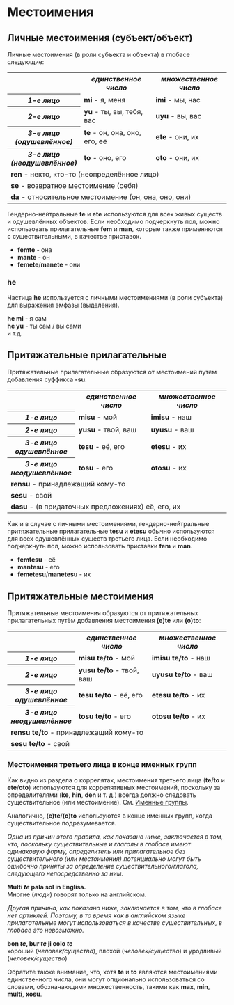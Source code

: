 <h1>Местоимения</h1>
<p>
</p>
<h2>Личные местоимения (субъект/объект)</h2>
<p>Личные местоимения (в роли субъекта и объекта) в глобасе следующие:</p>
<table style="width:100%">
	<tbody>
		<tr>
			<td></td>
			<th><b><i>единственное число</i></b></th>
			<th><b><i>множественное число</i></b></th>
		</tr>
		<tr>
			<th><b><i>1-е лицо</i></b></th>
			<td><b>mi</b> - я, меня</td>
			<td><b>imi</b> - мы, нас</td>
		</tr>
		<tr>
			<th><b><i>2-е лицо</i></b></th>
			<td><b>yu</b> - ты, вы, тебя, вас</td>
			<td><b>uyu</b> - вы, вас</td>
		</tr>
		<tr>
			<th><b><i>3-е лицо<br />(одушевлённое)</i></b></th>
			<td><b>te</b> - он, она, оно, его, её</td>
			<td><b>ete</b> - они, их</td>
		</tr>
		<tr>
			<th><b><i>3-е лицо<br />(неодушевлённое)</i></b></th>
			<td><b>to</b> - оно, его</td>
			<td><b>oto</b> - они, их</td>
		</tr>
		<tr>
			<td colspan="3"><b>ren</b> - некто, кто-то (неопределённое лицо)</td>
		</tr>
		<tr>
			<td colspan="3"><b>se</b> - возвратное местоимение (себя) </td>
		</tr>
		<tr>
			<td colspan="3"><b>da</b> - относительное местоимение (он, она, оно, они)</td>
		</tr>
	</tbody>
</table>
<p>Гендерно-нейтральные <strong>te</strong> и <strong>ete</strong> используются для всех живых существ и одушевлённых
	объектов. Если необходимо подчеркнуть пол, можно использовать прилагательные <strong>fem</strong> и
	<strong>man</strong>, которые также применяются с существительными, в качестве приставок.</p>
<ul>
	<li><strong>femte</strong> - она</li>
	<li><strong>mante</strong> - он</li>
	<li><strong>femete</strong>/<strong>manete</strong> - они</li>
</ul>
<h3>he</h3>
<p>Частица <strong>he</strong> используется с личными местоимениями (в роли субъекта) для выражения эмфазы (выделения).
</p>
<p><strong>he mi</strong> - я сам<br />
	<strong>he yu</strong> - ты сам / вы сами<br /> и т.д.
</p>
<h2>Притяжательные прилагательные <span id="suyali_sifalexi"></span></h2>
<p>Притяжательные прилагательные образуются от местоимений путём добавления суффикса <strong>-su</strong>:</p>
<table style="width:100%">
	<tbody>
		<tr>
			<td></td>
			<th><b><i>единственное число</i></b></th>
			<th><b><i>множественное число</i></b></th>
		</tr>
		<tr>
			<th><b><i>1-е лицо</i></b></th>
			<td><b>misu</b> - мой</td>
			<td><b>imisu</b> - наш</td>
		</tr>
		<tr>
			<th><b><i>2-е лицо</i></b></th>
			<td><b>yusu</b> - твой, ваш</td>
			<td><b>uyusu</b> - ваш</td>
		</tr>
		<tr>
			<th><b><i>3-е лицо<br />одушевлённое</i></b></th>
			<td><b>tesu</b> - её, его</td>
			<td><b>etesu</b> - их</td>
		</tr>
		<tr>
			<th><b><i>3-е лицо<br />неодушевлённое</i></b></th>
			<td><b>tosu</b> - его</td>
			<td><b>otosu</b> - их</td>
		</tr>
		<tr>
			<td colspan="3"><b>rensu</b> - принадлежащий кому-то</td>
		</tr>
		<tr>
			<td colspan="3"><b>sesu</b> - свой </td>
		</tr>
		<tr>
			<td colspan="3"><b>dasu</b> - (в придаточных предложениях) её, его, их </td>
		</tr>
	</tbody>
</table>
<p>Как и в случае с личными местоимениями, гендерно-нейтральные притяжательные прилагательные <strong>tesu</strong> и
	<strong>etesu</strong> обычно используются для всех одушевлённых существ третьего лица. Если необходимо подчеркнуть
	пол, можно использовать приставки <strong>fem</strong> и <strong>man</strong>.</p>
<ul>
	<li><strong>femtesu</strong> - её</li>
	<li><strong>mantesu</strong> - его</li>
	<li><strong>femetesu</strong>/<strong>manetesu</strong> - их</li>
</ul>
<h2>Притяжательные местоимения</h2>
<p>Притяжательные местоимения образуются от притяжательных прилагательных путём добавления местоимения
	<strong>(e)te</strong> или <strong>(o)to</strong>:</p>
<table style="width:100%">
	<tbody>
		<tr>
			<td></td>
			<th><b><i>единственное число</i></b></th>
			<th><b><i>множественное число</i></b></th>
		</tr>
		<tr>
			<th><b><i>1-е лицо</i></b></th>
			<td><b>misu te/to</b> - мой</td>
			<td><b>imisu te/to</b> - наш</td>
		</tr>
		<tr>
			<th><b><i>2-е лицо</i></b></th>
			<td><b>yusu te/to</b> - твой, ваш</td>
			<td><b>uyusu te/to</b> - ваш</td>
		</tr>
		<tr>
			<th><b><i>3-е лицо<br />одушевлённое</i></b></th>
			<td><b>tesu te/to</b> - её, его</td>
			<td><b>etesu te/to</b> - их</td>
		</tr>
		<tr>
			<th><b><i>3-е лицо<br />неодушевлённое</i></b></th>
			<td><b>tosu te/to</b> - его</td>
			<td><b>otosu te/to</b> - их</td>
		</tr>
		<tr>
			<td colspan="3"><b>rensu te/to</b> - принадлежащий кому-то</td>
		</tr>
		<tr>
			<td colspan="3"><b>sesu te/to</b> - свой</td>
		</tr>
	</tbody>
</table>
<h3>Местоимения третьего лица в конце именных групп</h3>
<p>Как видно из раздела о коррелятах, местоимения третьего лица (<strong>te</strong>/<strong>to</strong> и
	<strong>ete</strong>/<strong>oto</strong>) используются для коррелятивных местоимений, поскольку за определителями
	(<strong>ke</strong>, <strong>hin</strong>, <strong>den</strong> и т. д.) всегда должно следовать существительное
	(или местоимение). См. <a href="./jumlemonli-estrutur.html#pornamelexi_in_namelexili_jumlemon">Именные группы</a>.
</p>
<p>Аналогично, <strong>(e)te</strong>/<strong>(o)to</strong> используются в конце именных групп, когда существительное
	подразумевается. </p>
<p><em>Одна из причин этого правила, как показано ниже, заключается в том, что, поскольку существительные и глаголы в
		глобасе имеют одинаковую форму, определитель или прилагательное без существительного (или местоимения)
		потенциально могут быть ошибочно приняты за определение существительного/глагола, следующего непосредственно за
		ним.</em></p>
<p><strong>Multi <em>te</em> pala sol in Englisa.</strong><br /> Многие (<em>люди</em>) говорят только на английском.
</p>
<p><em>Другая причина, как показано ниже, заключается в том, что в глобасе нет артиклей. Поэтому, в то время как в
		английском языке прилагательные могут использоваться в качестве существительных, в глобасе это невозможно.</em>
</p>
<p><strong>bon <em>te</em>, bur <em>te</em> ji colo <em>te</em></strong><br /> хороший (<em>человек/существо</em>),
	плохой (<em>человек/существо</em>) и уродливый (<em>человек/существо</em>)</p>
<p>Обратите также внимание, что, хотя <strong>te</strong> и <strong>to</strong> являются местоимениями единственного
	числа, они могут опционально использоваться со словами, обозначающими множественность, такими как
	<strong>max</strong>, <strong>min</strong>, <strong>multi</strong>, <strong>xosu</strong>. </p>
<p></p>
